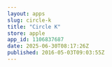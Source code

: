 ```yaml
---
layout: apps
slug: circle-k
title: "Circle K"
store: apple
app_id: 1106837687
date: 2025-06-30T08:17:26Z
published: 2016-05-03T09:03:55Z
---
```

